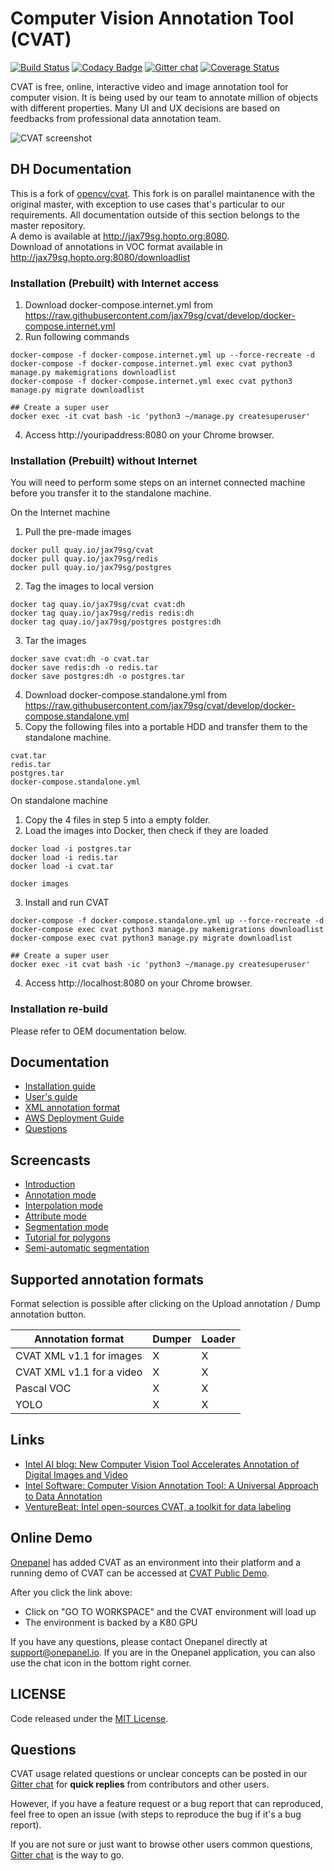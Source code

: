 # Computer Vision Annotation Tool (CVAT)

[![Build Status](https://travis-ci.org/opencv/cvat.svg?branch=develop)](https://travis-ci.org/opencv/cvat)
[![Codacy Badge](https://api.codacy.com/project/badge/Grade/840351da141e4eaeac6476fd19ec0a33)](https://app.codacy.com/app/nmanovic/cvat?utm_source=github.com&utm_medium=referral&utm_content=opencv/cvat&utm_campaign=Badge_Grade_Settings)
[![Gitter chat](https://badges.gitter.im/opencv-cvat/gitter.png)](https://gitter.im/opencv-cvat)
[![Coverage Status](https://coveralls.io/repos/github/opencv/cvat/badge.svg?branch=)](https://coveralls.io/github/opencv/cvat?branch=develop)

CVAT is free, online, interactive video and image annotation tool for computer vision. It is being used by our team to annotate million of objects with different properties. Many UI and UX decisions are based on feedbacks from professional data annotation team.

![CVAT screenshot](cvat/apps/documentation/static/documentation/images/cvat.jpg)

## DH Documentation
This is a fork of [opencv/cvat](https://github.com/opencv/cvat). This fork is on parallel maintanence with the original master, with exception to use cases that's particular to our requirements. All documentation outside of this section belongs to the master repository.  
A demo is available at http://jax79sg.hopto.org:8080.  
Download of annotations in VOC format available in http://jax79sg.hopto.org:8080/downloadlist

### Installation (Prebuilt) with Internet access
1. Download docker-compose.internet.yml from https://raw.githubusercontent.com/jax79sg/cvat/develop/docker-compose.internet.yml  
2. Run following commands
```
docker-compose -f docker-compose.internet.yml up --force-recreate -d
docker-compose -f docker-compose.internet.yml exec cvat python3 manage.py makemigrations downloadlist
docker-compose -f docker-compose.internet.yml exec cvat python3 manage.py migrate downloadlist

## Create a super user
docker exec -it cvat bash -ic 'python3 ~/manage.py createsuperuser'
```
4. Access http://youripaddress:8080 on your Chrome browser.  


### Installation (Prebuilt) without Internet
You will need to perform some steps on an internet connected machine before you transfer it to the standalone machine.    


On the Internet machine
1. Pull the pre-made images
```
docker pull quay.io/jax79sg/cvat
docker pull quay.io/jax79sg/redis
docker pull quay.io/jax79sg/postgres
```
2. Tag the images to local version
```
docker tag quay.io/jax79sg/cvat cvat:dh
docker tag quay.io/jax79sg/redis redis:dh
docker tag quay.io/jax79sg/postgres postgres:dh
```
3. Tar the images 
```
docker save cvat:dh -o cvat.tar
docker save redis:dh -o redis.tar
docker save postgres:dh -o postgres.tar
```
4. Download docker-compose.standalone.yml from https://raw.githubusercontent.com/jax79sg/cvat/develop/docker-compose.standalone.yml  
5. Copy the following files into a portable HDD and transfer them to the standalone machine. 
```
cvat.tar
redis.tar
postgres.tar
docker-compose.standalone.yml
```

On standalone machine
1. Copy the 4 files in step 5 into a empty folder. 
2. Load the images into Docker, then check if they are loaded 
```
docker load -i postgres.tar
docker load -i redis.tar
docker load -i cvat.tar

docker images
```
3. Install and run CVAT
```
docker-compose -f docker-compose.standalone.yml up --force-recreate -d
docker-compose exec cvat python3 manage.py makemigrations downloadlist
docker-compose exec cvat python3 manage.py migrate downloadlist

## Create a super user
docker exec -it cvat bash -ic 'python3 ~/manage.py createsuperuser'
```
4. Access http://localhost:8080 on your Chrome browser.  

### Installation re-build
Please refer to OEM documentation below. 

## Documentation

- [Installation guide](cvat/apps/documentation/installation.md)
- [User's guide](cvat/apps/documentation/user_guide.md)
- [XML annotation format](cvat/apps/documentation/xml_format.md)
- [AWS Deployment Guide](cvat/apps/documentation/AWS-Deployment-Guide.md)
- [Questions](#questions)

## Screencasts

- [Introduction](https://youtu.be/L9_IvUIHGwM)
- [Annotation mode](https://youtu.be/6h7HxGL6Ct4)
- [Interpolation mode](https://youtu.be/U3MYDhESHo4)
- [Attribute mode](https://youtu.be/UPNfWl8Egd8)
- [Segmentation mode](https://youtu.be/Fh8oKuSUIPs)
- [Tutorial for polygons](https://www.youtube.com/watch?v=XTwfXDh4clI)
- [Semi-automatic segmentation](https://www.youtube.com/watch?v=vnqXZ-Z-VTQ)

## Supported annotation formats

Format selection is possible after clicking on the Upload annotation / Dump annotation button.

| Annotation format         | Dumper | Loader |
| ------------------------- | ------ | ------ |
| CVAT XML v1.1 for images  | X      | X      |
| CVAT XML v1.1 for a video | X      | X      |
| Pascal VOC                | X      | X      |
| YOLO                      | X      | X      |

## Links
- [Intel AI blog: New Computer Vision Tool Accelerates Annotation of Digital Images and Video](https://www.intel.ai/introducing-cvat)
- [Intel Software: Computer Vision Annotation Tool: A Universal Approach to Data Annotation](https://software.intel.com/en-us/articles/computer-vision-annotation-tool-a-universal-approach-to-data-annotation)
- [VentureBeat: Intel open-sources CVAT, a toolkit for data labeling](https://venturebeat.com/2019/03/05/intel-open-sources-cvat-a-toolkit-for-data-labeling/)

## Online Demo

[Onepanel](https://www.onepanel.io/) has added CVAT as an environment into their platform and a running demo of CVAT can be accessed at [CVAT Public Demo](https://c.onepanel.io/onepanel-demo/projects/cvat-public-demo/workspaces).

After you click the link above:

- Click on "GO TO WORKSPACE" and the CVAT environment will load up
- The environment is backed by a K80 GPU

If you have any questions, please contact Onepanel directly at support@onepanel.io. If you are in the Onepanel application, you can also use the chat icon in the bottom right corner.

## LICENSE

Code released under the [MIT License](https://opensource.org/licenses/MIT).

## Questions

CVAT usage related questions or unclear concepts can be posted in our
[Gitter chat](https://gitter.im/opencv-cvat) for **quick replies** from
contributors and other users.

However, if you have a feature request or a bug report that can reproduced,
feel free to open an issue (with steps to reproduce the bug if it's a bug
report).

If you are not sure or just want to browse other users common questions,
[Gitter chat](https://gitter.im/opencv-cvat) is the way to go.
